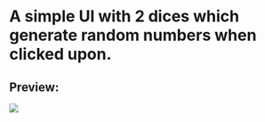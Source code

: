 # A simple UI with 2 dices which generate random numbers when clicked upon.

## Preview:

<img src="https://github.com/chandran-jr/flutter-app-dev/blob/master/dicer/dice.PNG">
